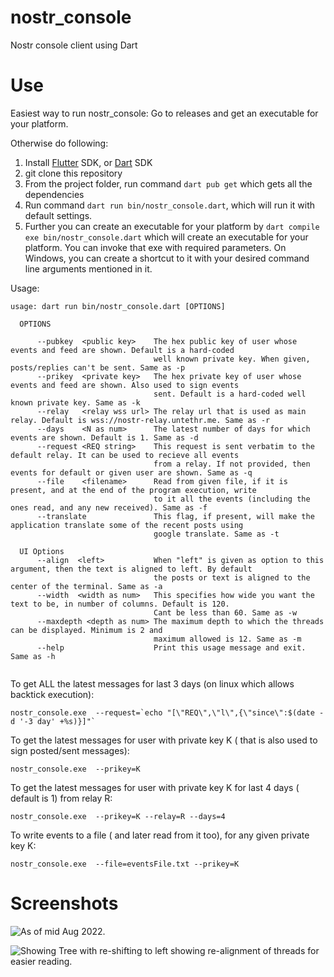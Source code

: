 # nostr_console
Nostr console client using Dart

# Use

Easiest way to run nostr_console: Go to releases and get an executable for your platform.

Otherwise do following:
1. Install [Flutter](https://docs.flutter.dev/get-started/install) SDK, or [Dart](https://dart.dev/get-dart) SDK
2. git clone this repository
3. From the project folder, run command ```dart pub get``` which gets all the dependencies
4. Run command ```dart run bin/nostr_console.dart```, which will run it with default settings. 
5. Further you can create an executable for your platform by  ```dart compile exe bin/nostr_console.dart``` which will create an executable for your platform. You can invoke that exe with required parameters. On Windows, you can create a shortcut to it with your desired command line arguments mentioned in it.

Usage: 

```
usage: dart run bin/nostr_console.dart [OPTIONS] 

  OPTIONS

      --pubkey  <public key>    The hex public key of user whose events and feed are shown. Default is a hard-coded
                                well known private key. When given, posts/replies can't be sent. Same as -p
      --prikey  <private key>   The hex private key of user whose events and feed are shown. Also used to sign events 
                                sent. Default is a hard-coded well known private key. Same as -k
      --relay   <relay wss url> The relay url that is used as main relay. Default is wss://nostr-relay.untethr.me. Same as -r
      --days    <N as num>      The latest number of days for which events are shown. Default is 1. Same as -d
      --request <REQ string>    This request is sent verbatim to the default relay. It can be used to recieve all events
                                from a relay. If not provided, then events for default or given user are shown. Same as -q
      --file    <filename>      Read from given file, if it is present, and at the end of the program execution, write
                                to it all the events (including the ones read, and any new received). Same as -f
      --translate               This flag, if present, will make the application translate some of the recent posts using
                                google translate. Same as -t

  UI Options                                
      --align  <left>           When "left" is given as option to this argument, then the text is aligned to left. By default
                                the posts or text is aligned to the center of the terminal. Same as -a 
      --width  <width as num>   This specifies how wide you want the text to be, in number of columns. Default is 120. 
                                Cant be less than 60. Same as -w
      --maxdepth <depth as num> The maximum depth to which the threads can be displayed. Minimum is 2 and
                                maximum allowed is 12. Same as -m
      --help                    Print this usage message and exit. Same as -h
                               
```                                

To get ALL the latest messages for last 3 days (on linux which allows backtick execution): 

```
nostr_console.exe  --request=`echo "[\"REQ\",\"l\",{\"since\":$(date -d '-3 day' +%s)}]"`
```
 
To get the latest messages for user with private key K ( that is also used to sign posted/sent messages): 
 
```
nostr_console.exe  --prikey=K
```

To get the latest messages for user with private key K for last 4 days ( default is 1) from relay R: 
 
```
nostr_console.exe  --prikey=K --relay=R --days=4 
```

 To write events to a file ( and later read from it too), for any given private key K:

```
nostr_console.exe  --file=eventsFile.txt --prikey=K
```

 
 # Screenshots

![As of](https://pbs.twimg.com/media/FachGW3agAAele4?format=png&name=4096x4096) mid Aug 2022.

![Showing Tree with re-shifting to left](https://pbs.twimg.com/media/Fao3E1bUUAAIti1?format=png&name=4096x4096) showing re-alignment of threads for easier reading.






 
